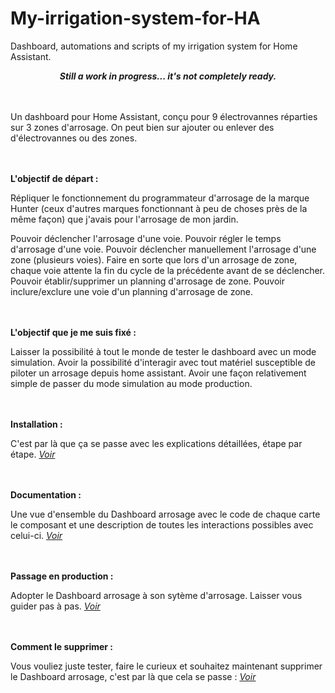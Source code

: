 # My-irrigation-system-for-HA
Dashboard, automations and scripts of my irrigation system for Home Assistant.

***<p align="center">Still a work in progress... it's not completely ready.</p>***

 <br><br>
Un dashboard pour Home Assistant, conçu pour 9 électrovannes réparties sur 3 zones d'arrosage. On peut bien sur ajouter ou enlever des d'électrovannes ou des zones.

<br><br>
**L'objectif de départ :**

Répliquer le fonctionnement du programmateur d'arrosage de la marque Hunter (ceux d'autres marques fonctionnant à peu de choses près de la même façon) que j'avais pour l'arrosage de mon jardin.

Pouvoir déclencher l'arrosage d'une voie.
Pouvoir régler le temps d'arrosage d'une voie.
Pouvoir déclencher manuellement l'arrosage d'une zone (plusieurs voies).
Faire en sorte que lors d'un arrosage de zone, chaque voie attente la fin du cycle de la précédente avant de se déclencher.
Pouvoir établir/supprimer un planning d'arrosage de zone.
Pouvoir inclure/exclure une voie d'un planning d'arrosage de zone.

<br><br>
**L'objectif que je me suis fixé :**

Laisser la possibilité à tout le monde de tester le dashboard avec un mode simulation.
Avoir la possibilité d'interagir avec tout matériel susceptible de piloter un arrosage depuis home assistant.
Avoir une façon relativement simple de passer du mode simulation au mode production.

<br><br>
**Installation :**

C'est par là que ça se passe avec les explications détaillées, étape par étape. *[Voir](https://github.com/tochy83/My-irrigation-system-for-HA/blob/main/INSTALLATION.md)*

<br><br>
**Documentation :**

Une vue d'ensemble du Dashboard arrosage avec le code de chaque carte le composant et une description de toutes les interactions possibles avec celui-ci. *[Voir](https://github.com/tochy83/My-irrigation-system-for-HA/blob/main/DASHBOARD.md)*

<br><br>
**Passage en production :**

Adopter le Dashboard arrosage à son sytème d'arrosage. Laisser vous guider pas à pas. *[Voir](https://github.com/tochy83/My-irrigation-system-for-HA/blob/main/PRODUCTION.md)*

<br><br>
**Comment le supprimer :**

Vous vouliez juste tester, faire le curieux et souhaitez maintenant supprimer le Dashboard arrosage, c'est par là que cela se passe : *[Voir](https://github.com/tochy83/My-irrigation-system-for-HA/blob/main/SUPPRESSION.md)*

